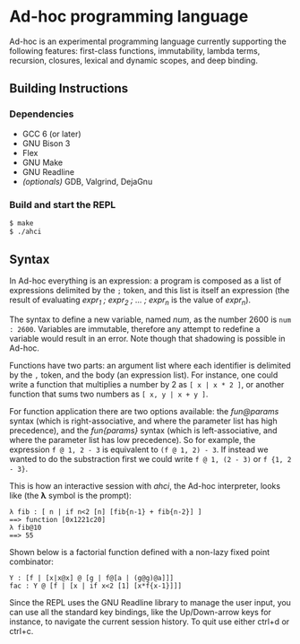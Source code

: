 # Ad-hoc programming language

Ad-hoc is an experimental programming language currently supporting the following features: first-class functions, immutability, lambda terms, recursion, closures, lexical and dynamic scopes, and deep binding.

## Building Instructions

### Dependencies

* GCC 6 (or later)
* GNU Bison 3
* Flex
* GNU Make
* GNU Readline
* *(optionals)* GDB, Valgrind, DejaGnu

### Build and start the REPL

```sh
$ make
$ ./ahci
```

## Syntax

In Ad-hoc everything is an expression: a program is composed as a list of expressions delimited by the `;` token, and this list is itself an expression (the result of evaluating *expr<sub>1</sub> ; expr<sub>2</sub> ; ... ; expr<sub>n</sub>* is the value of *expr<sub>n</sub>*).

The syntax to define a new variable, named *num*, as the number 2600 is `num : 2600`. Variables are immutable, therefore any attempt to redefine a variable would result in an error. Note though that shadowing is possible in Ad-hoc.

Functions have two parts: an argument list where each identifier is delimited by the `,` token, and the body (an expression list). For instance, one could write a function that multiplies a number by 2 as `[ x | x * 2 ]`, or another function that sums two numbers as `[ x, y | x + y ]`.

For function application there are two options available: the *fun@params* syntax (which is right-associative, and where the parameter list has high precedence), and the *fun{params}* syntax (which is left-associative, and where the parameter list has low precedence). So for example, the expression `f @ 1, 2 - 3` is equivalent to `(f @ 1, 2) - 3`. If instead we wanted to do the substraction first we could write `f @ 1, (2 - 3)` or `f {1, 2 - 3}`.

This is how an interactive session with *ahci*, the Ad-hoc interpreter, looks like (the **λ** symbol is the prompt):
```
λ fib : [ n | if n<2 [n] [fib{n-1} + fib{n-2}] ]
==> function [0x1221c20]
λ fib@10
==> 55
```

Shown below is a factorial function defined with a non-lazy fixed point combinator:
```
Y : [f | [x|x@x] @ [g | f@[a | (g@g)@a]]]
fac : Y @ [f | [x | if x<2 [1] [x*f{x-1}]]]
```

Since the REPL uses the GNU Readline library to manage the user input, you can use all the standard key bindings, like the Up/Down-arrow keys for instance, to navigate the current session history. To quit use either ctrl+d or ctrl+c.
